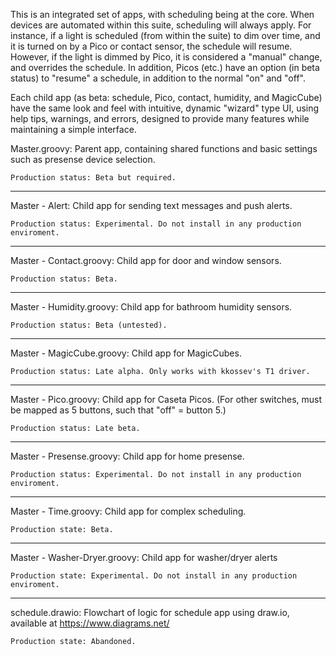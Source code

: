 This is an integrated set of apps, with scheduling being at the core. When devices are automated within this suite, scheduling will always apply. For instance, if a light is scheduled (from within the suite) to dim over time, and it is turned on by a Pico or contact sensor, the schedule will resume. However, if the light is dimmed by Pico, it is considered a "manual" change, and overrides the schedule. In addition, Picos (etc.) have an option (in beta status) to "resume" a schedule, in addition to the normal "on" and "off".

Each child app (as beta: schedule, Pico, contact, humidity, and MagicCube) have the same look and feel with intuitive, dynamic "wizard" type UI, using help tips, warnings, and errors, designed to provide many features while maintaining a simple interface.

Master.groovy:
	Parent app, containing shared functions and basic settings such as presense device selection.

	Production status: Beta but required.
------------------------------------------------
Master - Alert:
	Child app for sending text messages and push alerts.

	Production status: Experimental. Do not install in any production enviroment.
------------------------------------------------
Master - Contact.groovy:
	Child app for door and window sensors.

	Production status: Beta.
------------------------------------------------
Master - Humidity.groovy:
	Child app for bathroom humidity sensors.

	Production status: Beta (untested).
------------------------------------------------
Master - MagicCube.groovy:
	Child app for MagicCubes.

	Production status: Late alpha. Only works with kkossev's T1 driver.
------------------------------------------------
Master - Pico.groovy:
	Child app for Caseta Picos. (For other switches, must be mapped as 5 buttons, such that "off" = button 5.)

	Production status: Late beta.
------------------------------------------------
Master - Presense.groovy:
	Child app for home presense.

	Production status: Experimental. Do not install in any production enviroment.
------------------------------------------------
Master - Time.groovy:
	Child app for complex scheduling.

	Production state: Beta.
------------------------------------------------
Master - Washer-Dryer.groovy:
	Child app for washer/dryer alerts

	Production state: Experimental. Do not install in any production enviroment.
------------------------------------------------
schedule.drawio:
	Flowchart of logic for schedule app using draw.io, available at https://www.diagrams.net/

	Production state: Abandoned.
